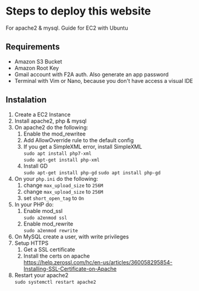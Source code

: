# Steps to deploy this website
For apache2 & mysql. Guide for EC2 with Ubuntu

## Requirements
- Amazon S3 Bucket
- Amazon Root Key
- Gmail account with F2A auth. Also generate an app password
- Terminal with Vim or Nano, because you don't have access a visual IDE 

## Instalation
1. Create a EC2 Instance
2. Install apache2, php & mysql
3. On apache2 do the following:  
    1. Enable the mod_rewritee
    2. Add AllowOverride rule to the default config
    3. If you get a SimpleXML error, install SimpleXML   
        ```sudo apt install php7-xml```   
        ```sudo apt-get install php-xml```
    4. Install GD  
    ```sudo apt-get install php-gd```
    ```sudo apt install php-gd```
4. On your `php.ini` do the following:  
    1. change `max_upload_size` to `256M`
    2. change `max_upload_size` to `256M`
    3. set `short_open_tag` to `On`
5. In your PHP do:
    1. Enable mod_ssl  
    `sudo a2enmod ssl`
    2. Enable mod_rewrite   
    `sudo a2enmod rewrite`
5. On MySQL create a user, with write privileges
6. Setup HTTPS
    1. Get a SSL certificate
    2. Install the certs on apache  
        https://help.zerossl.com/hc/en-us/articles/360058295854-Installing-SSL-Certificate-on-Apache
7. Restart your apache2  
```sudo systemctl restart apache2```